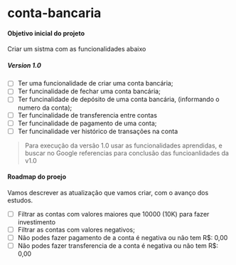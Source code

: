 # conta-bancaria

#### Objetivo inicial do projeto
Criar um sistma com as funcionalidades abaixo

##### Version 1.0

- [ ] Ter uma funcionalidade de criar uma conta bancária;
- [ ] Ter funcinalidade de fechar uma conta bancária;
- [ ] Ter funcinalidade de depósito de uma conta bancária, (informando o numero da conta);
- [ ] Ter funcinalidade de transferencia entre contas
- [ ] Ter funcinalidade de pagamento de uma conta;
- [ ] Ter funcinalidade ver histórico de transações na conta

> Para execução da versão 1.0 usar as funcionalidades aprendidas, e buscar no Google referencias para conclusão das funcioanlidades da v1.0

#### Roadmap do proejo
Vamos descrever as atualização que vamos criar, com o avanço dos estudos.

- [ ] Filtrar as contas com valores maiores que 10000 (10K) para fazer investimento
- [ ] Filtrar as contas com valores negativos;
- [ ] Não podes fazer pagamento de a conta é negativa ou não tem R$: 0,00
- [ ] Não podes fazer transferencia de a conta é negativa ou não tem R$: 0,00
